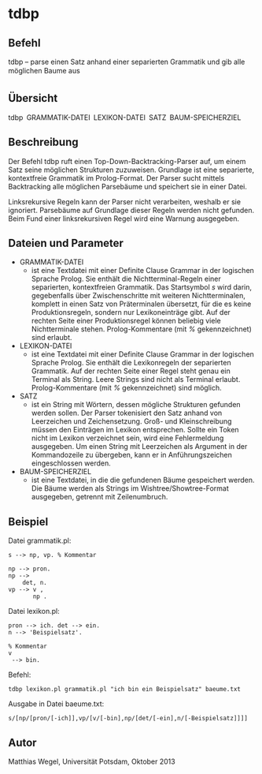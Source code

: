 tdbp
====

Befehl
----

tdbp &ndash; parse einen Satz anhand einer separierten Grammatik und gib alle möglichen Baume aus

Übersicht
----

tdbp&ensp;GRAMMATIK-DATEI&ensp;LEXIKON-DATEI&ensp;SATZ&ensp;BAUM-SPEICHERZIEL

Beschreibung
----
Der Befehl tdbp ruft einen Top-Down-Backtracking-Parser auf, um einem Satz
seine möglichen Strukturen zuzuweisen. Grundlage ist eine separierte, kontextfreie
Grammatik im Prolog-Format. Der Parser sucht mittels Backtracking alle möglichen Parsebäume und speichert sie in einer Datei.

Linksrekursive Regeln kann der Parser nicht verarbeiten, weshalb er sie ignoriert.
Parsebäume auf Grundlage dieser Regeln werden nicht gefunden. Beim
Fund einer linksrekursiven Regel wird eine Warnung ausgegeben.

Dateien und Parameter
----

- GRAMMATIK-DATEI
  - ist eine Textdatei mit einer Definite Clause Grammar in der logischen Sprache Prolog. Sie enthält die Nichtterminal-Regeln einer separierten, kontextfreien Grammatik. Das Startsymbol *s* wird darin, gegebenfalls über Zwischenschritte mit weiteren Nichtterminalen, komplett in einen Satz von Präterminalen übersetzt, für die es keine Produktionsregeln, sondern nur Lexikoneinträge gibt. Auf der rechten Seite einer Produktionsregel können beliebig viele Nichtterminale stehen. Prolog-Kommentare (mit *%* gekennzeichnet) sind erlaubt.
- LEXIKON-DATEI
  - ist eine Textdatei mit einer Definite Clause Grammar in der logischen Sprache Prolog. Sie enthält die Lexikonregeln der separierten Grammatik. Auf der rechten Seite einer Regel steht genau ein Terminal als String. Leere Strings sind nicht als Terminal erlaubt. Prolog-Kommentare (mit *%* gekennzeichnet) sind möglich.
- SATZ
  - ist ein String mit Wörtern, dessen mögliche Strukturen gefunden werden sollen. Der Parser tokenisiert den Satz anhand von Leerzeichen und Zeichensetzung. Groß- und Kleinschreibung müssen den Einträgen im Lexikon entsprechen. Sollte ein Token nicht im Lexikon verzeichnet sein, wird eine Fehlermeldung ausgegeben. Um einen String mit Leerzeichen als Argument in der Kommandozeile zu übergeben, kann er in Anführungszeichen eingeschlossen werden.
- BAUM-SPEICHERZIEL
  - ist eine Textdatei, in die die gefundenen Bäume gespeichert werden. Die Bäume werden als Strings im Wishtree/Showtree-Format ausgegeben, getrennt mit Zeilenumbruch.

Beispiel
----

Datei grammatik.pl:

```
s --> np, vp. % Kommentar

np --> pron.
np -->
    det, n.
vp --> v ,
       np .
```

Datei lexikon.pl:

```
pron --> ich. det --> ein.
n --> 'Beispielsatz'.

% Kommentar
v
 --> bin.
```

Befehl:

`tdbp lexikon.pl grammatik.pl "ich bin ein Beispielsatz" baeume.txt`

Ausgabe in Datei baeume.txt:

```
s/[np/[pron/[-ich]],vp/[v/[-bin],np/[det/[-ein],n/[-Beispielsatz]]]]
```

Autor
----

Matthias Wegel, Universität Potsdam, Oktober 2013
